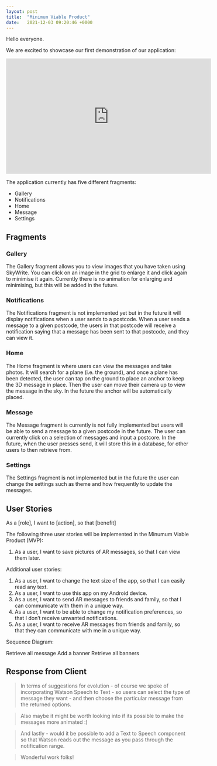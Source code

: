 ```yaml
---
layout: post
title:  "Minimum Viable Product"
date:   2021-12-03 09:20:46 +0000
---
```

Hello everyone.

We are excited to showcase our first demonstration of our application:

<iframe width="560" height="315" src="https://www.youtube.com/embed/lsZOr8O476I" title="YouTube video player" frameborder="0" allow="accelerometer; autoplay; clipboard-write; encrypted-media; gyroscope; picture-in-picture" allowfullscreen></iframe>

The application currently has five different fragments:
- Gallery
- Notifications
- Home
- Message
- Settings

## Fragments ##
### Gallery ###
The Gallery fragment allows you to view images that you have taken using SkyWrite. You can click on an image in the grid to enlarge it and click again to minimise it again. Currently there is no animation for enlarging and minimising, but this will be added in the future.

### Notifications ###
The Notifications fragment is not implemented yet but in the future it will display notifications when a user sends to a postcode. When a user sends a message to a given postcode, the users in that postcode will receive a notification saying that a message has been sent to that postcode, and they can view it.

### Home ###
The Home fragment is where users can view the messages and take photos. It will search for a plane (i.e. the ground), and once a plane has been detected, the user can tap on the ground to place an anchor to keep the 3D message in place. Then the user can move their camera up to view the message in the sky. In the future the anchor will be automatically placed.

### Message ###
The Message fragment is currently is not fully implemented but users will be able to send a message to a given postcode in the future. The user can currently click on a selection of messages and input a postcore. In the future, when the user presses send, it will store this in a database, for other users to then retrieve from.

### Settings ###
The Settings fragment is not implemented but in the future the user can change the settings such as theme and how frequently to update the messages.

## User Stories ##

As a [role], I want to [action], so that [benefit]

The following three user stories will be implemented in the Minumum Viable Product (MVP):
 
1. As a user, I want to save pictures of AR messages, so that I can view them later.

Additional user stories:

1. As a user, I want to change the text size of the app, so that I can easily read any text.
2. As a user, I want to use this app on my Android device.
3. As a user, I want to send AR messages to friends and family, so that I can communicate with them in a unique way.
4. As a user, I want to be able to change my notification preferences, so that I don’t receive unwanted notifications.
5. As a user, I want to receive AR messages from friends and family, so that they can communicate with me in a unique way.

Sequence Diagram:

Retrieve all message
Add a banner
Retrieve all banners

## Response from Client ##
> In terms of suggestions for evolution - of course we spoke of incorporating Watson Speech to Text - so users can select the type of message they want - and then choose the particular message from the returned options.
 
> Also maybe it might be worth looking into if its possible to make the messages more animated :)
 
> And lastly - would it be possible to add a Text to Speech component so that Watson reads out the message as you pass through the notification range. 
 
> Wonderful work folks!